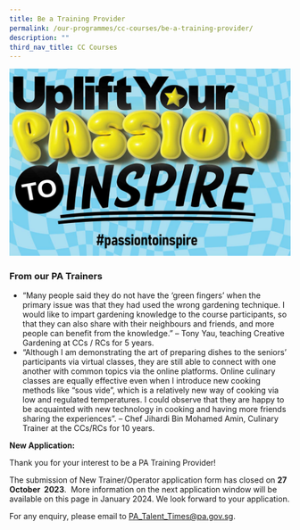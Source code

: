 ```yaml
---
title: Be a Training Provider
permalink: /our-programmes/cc-courses/be-a-training-provider/
description: ""
third_nav_title: CC Courses
---
```

![Uplife Your PAssion to Inspire](/images/Our%20Programmes/web-banner.jpg)

### From our PA Trainers
* “Many people said they do not have the ‘green fingers’ when the primary issue was that they had used the wrong gardening technique. I would like to impart gardening knowledge to the course participants, so that they can also share with their neighbours and friends, and more people can benefit from the knowledge.” – Tony Yau, teaching Creative Gardening at CCs / RCs for 5 years.
* “Although I am demonstrating the art of preparing dishes to the seniors’ participants via virtual classes, they are still able to connect with one another with common topics via the online platforms.  Online culinary classes are equally effective even when I introduce new cooking methods like “sous vide”, which is a relatively new way of cooking via low and regulated temperatures.  I could observe that they are happy to be acquainted with new technology in cooking and having more friends sharing the experiences”.  – Chef Jihardi Bin Mohamed Amin, Culinary Trainer at the CCs/RCs for 10 years.
 
   		
**New Application:**

Thank you for your interest to be a PA Training Provider! 

The submission of New Trainer/Operator application form has closed on **27 October  2023**.  More information on the next application window will be available on this page in January 2024.  We look forward to your application.

For any enquiry, please email to [PA\_Talent\_Times@pa.gov.sg](mailto:PA_Talent_Times@pa.gov.sg).